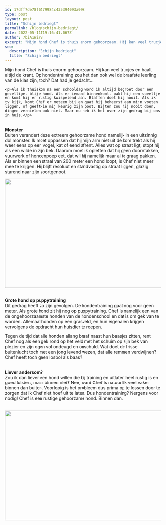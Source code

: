```yaml
---
id: 17dff7de78f6479984c435394093a098
type: post
layout: post
title: "Schijn bedriegt"
permalink: /blog/schijn-bedriegt/
date: 2022-05-11T19:16:41.067Z
author: 7biA1WiYB
excerpt: "Mijn hond Chef is thuis enorm gehoorzaam. Hij kan veel trucjes en haalt altijd de krant. Op hondentraining zou het dan ook wel de braafste leerling van de klas zijn, toch? Dat had je gedacht…    "
seo:
  description: "Schijn bedriegt"
  title: "Schijn bedriegt"
---
```

Mijn hond Chef is thuis enorm gehoorzaam. Hij kan veel trucjes en haalt altijd de krant. Op hondentraining zou het dan ook wel de braafste leerling van de klas zijn, toch? Dat had je gedacht…    

    <p>Als ik thuiskom na een schooldag word ik altijd begroet door een gezellige, blije hond. Als er iemand binnenkomt, pakt hij een speeltje en komt hij er rustig kwispelend aan. Blaffen doet hij nooit. Als ik tv kijk, komt Chef er meteen bij en gaat hij beheerst aan mijn voeten liggen, of geeft-ie mij keurig zijn poot. Bijten zou hij nooit doen, dingen vernielen ook niet. Maar nu heb ik het over zijn gedrag bij ons in huis.</p>
<p><br><strong>Monster</strong><br>Buiten verandert deze extreem gehoorzame hond namelijk in een uitzinnig dol monster. Ik moet oppassen dat hij mijn arm niet uit de kom trekt als hij weer eens op een vogel, kat of eend afrent. Alles wat op straat ligt, stopt hij als een wilde in zijn bek. Daarom moet ik opletten dat hij geen doorntakken, vuurwerk of hondenpoep eet, dat wil hij namelijk maar al te graag pakken. Als er binnen een straal van 200 meter een hond loopt, is Chef niet meer mee te krijgen. Hij blijft resoluut en standvastig op straat liggen, glazig starend naar zijn soortgenoot.</p>
<p><div class="media media-element-container media-default"><div id="file-34" class="file file-image file-image-jpeg">

        
  
  <div class="content">
    <img height="354" width="560" class="media-element file-default" src="https://7dagen.netlify.app/sites/default/files/schijn%20bedriegt%202.jpg" alt="">  </div>

  
</div>
</div>
<p><br><strong>Grote hond op puppytraining</strong><br>Dit gedrag heeft zo zijn gevolgen. De hondentraining gaat nog voor geen meter. Als grote hond zit hij nog op puppytraining. Chef is namelijk een van de ongehoorzaamste honden van de hondenschool en dat is om gek van te worden. Allemaal honden op een grasveld, en hun eigenaren krijgen vervolgens de opdracht hun huisdier te roepen.</p>
<p>Tegen de tijd dat alle honden allang braaf naast hun baasjes zitten, rent Chef nog als een gek rond op het veld met het schuim op zijn bek van plezier en zijn ogen vol ondeugd en onschuld. Wat doet de frisse buitenlucht toch met een jong levend wezen, dat alle remmen verdwijnen? Chef heeft toch geen losbol als baas?</p>
<p><br><strong>Liever andersom?</strong><br>Zou ik dan liever een hond willen die bij training en uitlaten heel rustig is en goed luistert, maar binnen niet? Nee, want Chef is natuurlijk veel vaker binnen dan buiten. Voorlopig is het probleem dus prima op te lossen door te zorgen dat ik Chef niet hoef uit te laten. Dus hondentraining? Nergens voor nodig! Chef is een rustige gehoorzame hond. Binnen dan.<br> </p>
<p><div class="media media-element-container media-default"><div id="file-35" class="file file-image file-image-jpeg">

        
  
  <div class="content">
    <img height="354" width="560" class="media-element file-default" src="https://7dagen.netlify.app/sites/default/files/schijn%20bedriegt.jpg" alt="">  </div>

  
</div>
</div>  
